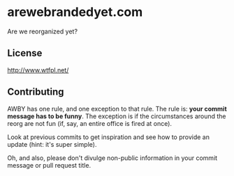 # arewebrandedyet.com

Are we reorganized yet?

## License

http://www.wtfpl.net/

## Contributing

AWBY has one rule, and one exception to that rule. The rule is: **your commit message has to be funny**. The exception is if the circumstances around the reorg are not fun (if, say, an entire office is fired at once).

Look at previous commits to get inspiration and see how to provide an update (hint: it's super simple).

Oh, and also, please don't divulge non-public information in your commit message or pull request title.
